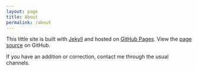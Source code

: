 ```yaml
---
layout: page
title: About
permalink: /about
---
```


This little site is built with [Jekyll] and hosted on [GitHub Pages].
View the [page source] on GitHub.

If you have an addition or correction, contact me through the usual channels.

[Jekyll]: https://jekyllrb.com/
[GitHub Pages]: https://pages.github.com/
[page source]: https://github.com/icornelius/piers-pictures/
